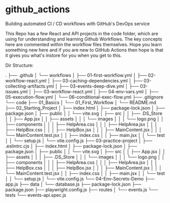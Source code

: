# github_actions
Building automated CI / CD workflows with GitHub's DevOps service

This Repo has a few React and API projects in the code folder, which are using for understanding and learning Github Workflows.
The key concepts here are commented within the workflow files themselves.
Hope you learn something new here and if you are new to GitHub Actions then hope is that it gives you what's instore for you when you get to this.

Dir Structure:

.
├── .github
│   └── workflows
│       ├── 01-first-workflow.yml
│       ├── 02-workflow-react.yml
│       ├── 03-caching-dependencies.yml
│       ├── 03-collecting-artifacts.yml
│       ├── 03-events-deep-dive.yml
│       ├── 03-issues.yml
│       ├── 03-workflow-react.yml
│       ├── 04-env-vars.yml
│       ├── 05-execution-flow.yml
│       └── 06-conditional-exec-flow.yml
├── .gitignore
└── code
    ├── 01_Basics
    │   └── 01_First_Workflow
    │       └── README.md
    ├── 02_Starting_Project
    │   ├── index.html
    │   ├── package-lock.json
    │   ├── package.json
    │   ├── public
    │   │   └── vite.svg
    │   ├── src
    │   │   ├── .DS_Store
    │   │   ├── App.jsx
    │   │   ├── assets
    │   │   │   └── images
    │   │   │       └── logo.png
    │   │   ├── components
    │   │   │   ├── HelpArea.css
    │   │   │   ├── HelpArea.jsx
    │   │   │   ├── HelpBox.css
    │   │   │   ├── HelpBox.jsx
    │   │   │   ├── MainContent.jsx
    │   │   │   └── MainContent.test.jsx
    │   │   ├── index.css
    │   │   ├── main.jsx
    │   │   └── test
    │   │       └── setup.js
    │   └── vite.config.js
    ├── 03-practice-project
    │   ├── .eslintrc.cjs
    │   ├── index.html
    │   ├── package-lock.json
    │   ├── package.json
    │   ├── public
    │   │   └── vite.svg
    │   ├── src
    │   │   ├── App.jsx
    │   │   ├── assets
    │   │   │   ├── .DS_Store
    │   │   │   └── images
    │   │   │       └── logo.png
    │   │   ├── components
    │   │   │   ├── HelpArea.css
    │   │   │   ├── HelpArea.jsx
    │   │   │   ├── HelpBox.css
    │   │   │   ├── HelpBox.jsx
    │   │   │   ├── MainContent.jsx
    │   │   │   └── MainContent.test.jsx
    │   │   ├── index.css
    │   │   ├── main.jsx
    │   │   └── test
    │   │       └── setup.js
    │   └── vite.config.js
    └── 04-Env-Secrets-Demo
        ├── app.js
        ├── data
        │   └── database.js
        ├── package-lock.json
        ├── package.json
        ├── playwright.config.js
        ├── routes
        │   └── events.js
        └── tests
            └── events-api.spec.js
